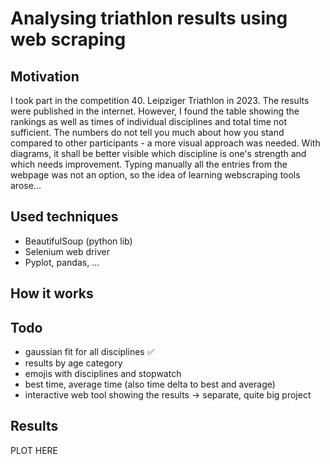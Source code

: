 # Analysing triathlon results using web scraping

## Motivation

I took part in the competition 40. Leipziger Triathlon in 2023. The results were published in the internet. 
However, I found the table showing the rankings as well as times of individual disciplines and total time not sufficient. The numbers do not tell you much about how you stand compared to other participants - a more visual approach was needed. With diagrams, it shall be better visible which discipline is one's strength and which needs improvement. Typing manually all the entries from the webpage was not an option, so the idea of learning webscraping tools arose...

## Used techniques

- BeautifulSoup (python lib)
- Selenium web driver
- Pyplot, pandas, ...

## How it works
 
## Todo

- gaussian fit for all disciplines ✅
- results by age category
- emojis with disciplines and stopwatch
- best time, average time (also time delta to best and average)
- interactive web tool showing the results -> separate, quite big project

## Results

PLOT HERE